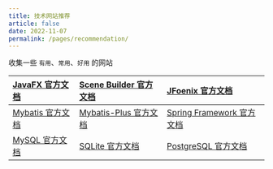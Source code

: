 ```yaml
---
title: 技术网站推荐
article: false
date: 2022-11-07
permalink: /pages/recommendation/
---
```


收集一些 `有用`、`常用`、`好用` 的网站

| [JavaFX 官方文档](https://openjfx.io/)                           | [Scene Builder 官方文档](https://gluonhq.com/products/scene-builder/) | [JFoenix 官方文档](https://stars-one.github.io/JFoenix-Website/)                   |
|:-------------------------------------------------------------|:------------------------------------------------------------------|:-------------------------------------------------------------------------------|
| [Mybatis 官方文档](https://pinia.vuejs.org/zh/index.html)      | [Mybatis-Plus 官方文档](https://router.vuejs.org/zh/)                 | [Spring Framework 官方文档](https://spring.io/)                                    |
| [MySQL 官方文档](https://www.mysql.com/)                         | [SQLite 官方文档](https://www.sqlite.org/)             | [PostgreSQL 官方文档](https://www.postgresql.org/)                                 |